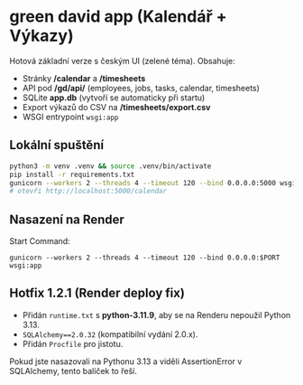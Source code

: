 
# green david app (Kalendář + Výkazy)

Hotová základní verze s českým UI (zelené téma). Obsahuje:
- Stránky **/calendar** a **/timesheets**
- API pod **/gd/api/** (employees, jobs, tasks, calendar, timesheets)
- SQLite **app.db** (vytvoří se automaticky při startu)
- Export výkazů do CSV na **/timesheets/export.csv**
- WSGI entrypoint `wsgi:app`

## Lokální spuštění
```bash
python3 -m venv .venv && source .venv/bin/activate
pip install -r requirements.txt
gunicorn --workers 2 --threads 4 --timeout 120 --bind 0.0.0.0:5000 wsgi:app
# otevři http://localhost:5000/calendar
```

## Nasazení na Render
Start Command:
```
gunicorn --workers 2 --threads 4 --timeout 120 --bind 0.0.0.0:$PORT wsgi:app
```


## Hotfix 1.2.1 (Render deploy fix)
- Přidán `runtime.txt` s **python-3.11.9**, aby se na Renderu nepoužil Python 3.13.
- `SQLAlchemy==2.0.32` (kompatibilní vydání 2.0.x).
- Přidán `Procfile` pro jistotu.

Pokud jste nasazovali na Pythonu 3.13 a viděli AssertionError v SQLAlchemy, tento balíček to řeší.
